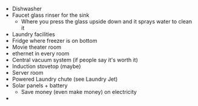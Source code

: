 - Dishwasher
- Faucet glass rinser for the sink
	- Where you press the glass upside down and it sprays water to clean it
- Laundry facilities
- Fridge where freezer is on bottom
- Movie theater room
- ethernet in every room
- Central vacuum system (if people say it's worth it)
- Induction stovetop (maybe)
- Server room
- Powered Laundry chute (see Laundry Jet)
- Solar panels + battery
	- Save money (even make money) on electricity
- 